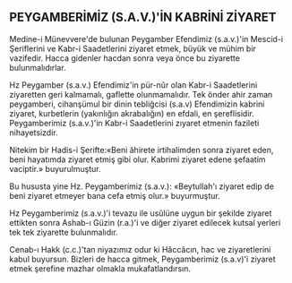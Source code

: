 ## PEYGAMBERİMİZ (S.A.V.)'İN KABRİNİ ZİYARET

Medine-i Münevvere'de bulunan Peygamber Efendimiz (s.a.v.)'in Mescid-i Şeriflerini ve Kabr-i Saadetlerini ziyaret etmek, büyük ve mühim bir vazifedir. Hacca gidenler hacdan sonra veya önce bu ziyarette bulunmalıdırlar.

Hz Peygamber (s.a.v.) Efendimiz'in pür-nûr olan Kabr-i Saadetlerini ziyaretten geri kalmamalı, gaflette olunmamalıdır. Tek önder ahir zaman peygamberi, cihanşümul bir dinin tebliğcisi (s.a.v) Efendimizin kabrini ziyaret, kurbetlerin (yakın­lığın akrabalığın) en efdali, en şereflisidir. Peygamberimiz (s.a.v.)'in Kabr-i Saadetlerini zıyaret etmenin fazileti nihayetsizdir.

Nitekim bir Hadis-i Şerifte:«Beni âhirete irtihalimden sonra ziyaret eden, beni hayatımda ziyaret etmiş gibi olur. Kabrimi ziyaret edene şefaatim vaciptir.» buyurulmuştur.

Bu hususta yine Hz. Peygamberimiz (s.a.v.): «Beytullah'ı ziyaret edip de beni ziyaret etmeyer bana cefa etmiş olur.» buyurmuştur.

Hz Peygamberimiz (s.a.v.)'i tevazu ile usû­lüne uygun bir şekilde ziyaret ettikten sonra Ashab-ı Güzin (r.a.)'i ve diğer ziyaret edilecek kut­sal yerleri tek tek ziyarette bulunmalıdır.

Cenab-ı Hakk (c.c.)'tan niyazımız odur ki Hâccâcın, hac ve ziyaretlerini kabul buyursun. Bizleri de hacca gitmek, Peygamberimiz (s.a.v)'i ziyaret etmek şerefine mazhar olmakla mukafatlandırsın.
